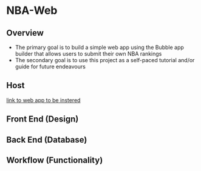 # NBA-Web
## Overview
* The primary goal is to build a simple web app using the Bubble app builder that allows users to submit their own NBA rankings
* The secondary goal is to use this project as a self-paced tutorial and/or guide for future endeavours

## Host
[link to web app to be instered]()
## Front End (Design)

## Back End (Database)

## Workflow (Functionality)
